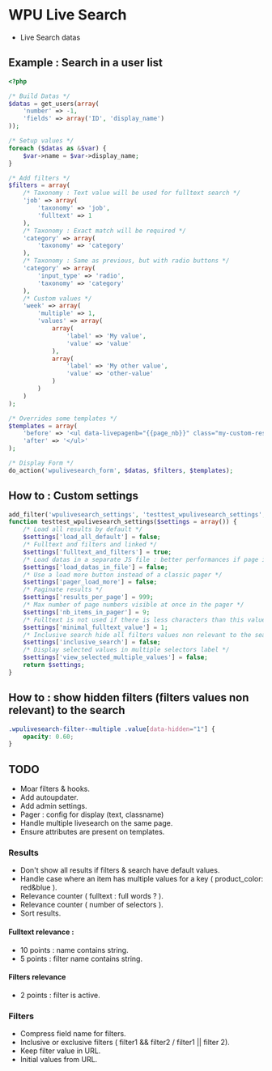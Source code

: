 # WPU Live Search

* Live Search datas

## Example : Search in a user list

```php
<?php

/* Build Datas */
$datas = get_users(array(
    'number' => -1,
    'fields' => array('ID', 'display_name')
));

/* Setup values */
foreach ($datas as &$var) {
    $var->name = $var->display_name;
}

/* Add filters */
$filters = array(
    /* Taxonomy : Text value will be used for fulltext search */
    'job' => array(
        'taxonomy' => 'job',
        'fulltext' => 1
    ),
    /* Taxonomy : Exact match will be required */
    'category' => array(
        'taxonomy' => 'category'
    ),
    /* Taxonomy : Same as previous, but with radio buttons */
    'category' => array(
        'input_type' => 'radio',
        'taxonomy' => 'category'
    ),
    /* Custom values */
    'week' => array(
        'multiple' => 1,
        'values' => array(
            array(
                'label' => 'My value',
                'value' => 'value'
            ),
            array(
                'label' => 'My other value',
                'value' => 'other-value'
            )
        )
    )
);

/* Overrides some templates */
$templates = array(
    'before' => '<ul data-livepagenb="{{page_nb}}" class="my-custom-results">',
    'after' => '</ul>'
);

/* Display Form */
do_action('wpulivesearch_form', $datas, $filters, $templates);

```

## How to : Custom settings

```php
add_filter('wpulivesearch_settings', 'testtest_wpulivesearch_settings', 10, 1);
function testtest_wpulivesearch_settings($settings = array()) {
    /* Load all results by default */
    $settings['load_all_default'] = false;
    /* Fulltext and filters and linked */
    $settings['fulltext_and_filters'] = true;
    /* Load datas in a separate JS file : better performances if page is cached */
    $settings['load_datas_in_file'] = false;
    /* Use a load more button instead of a classic pager */
    $settings['pager_load_more'] = false;
    /* Paginate results */
    $settings['results_per_page'] = 999;
    /* Max number of page numbers visible at once in the pager */
    $settings['nb_items_in_pager'] = 9;
    /* Fulltext is not used if there is less characters than this value */
    $settings['minimal_fulltext_value'] = 1;
    /* Inclusive search hide all filters values non relevant to the search */
    $settings['inclusive_search'] = false;
    /* Display selected values in multiple selectors label */
    $settings['view_selected_multiple_values'] = false;
    return $settings;
}
```

## How to : show hidden filters (filters values non relevant) to the search

```css
.wpulivesearch-filter--multiple .value[data-hidden="1"] {
    opacity: 0.60;
}
```

## TODO

* Moar filters & hooks.
* Add autoupdater.
* Add admin settings.
* Pager : config for display (text, classname)
* Handle multiple livesearch on the same page.
* Ensure attributes are present on templates.

### Results

* Don't show all results if filters & search have default values.
* Handle case where an item has multiple values for a key ( product_color: red&blue ).
* Relevance counter ( fulltext : full words ? ).
* Relevance counter ( number of selectors ).
* Sort results.

#### Fulltext relevance :

- 10 points : name contains string.
- 5 points : filter name contains string.

#### Filters relevance

- 2 points : filter is active.

### Filters

* Compress field name for filters.
* Inclusive or exclusive filters ( filter1 && filter2 / filter1 || filter 2).
* Keep filter value in URL.
* Initial values from URL.
